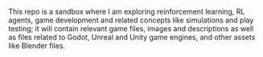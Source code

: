 This repo is a sandbox where I am exploring reinforcement learning, RL agents, game development and related concepts like simulations and play testing; it will contain relevant game files, images and descriptions as well as files related to Godot, Unreal and Unity game engines, and other assets like Blender files.
